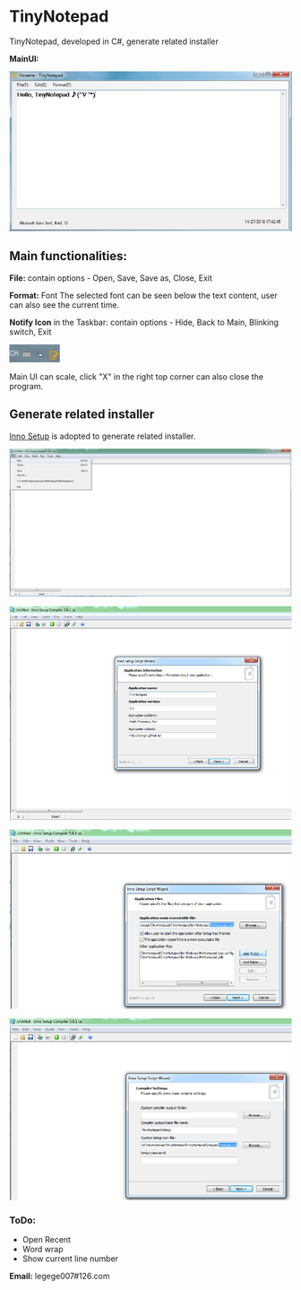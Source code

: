 # TinyNotepad
TinyNotepad, developed in C#, generate related installer



**MainUI:**

![Main Page](https://raw.githubusercontent.com/yanglr/TinyNotepad/master/screenshots/MainUI.png)



## Main functionalities:

**File:** contain options - Open, Save, Save as, Close, Exit

**Format:** Font
The selected font can be seen below the text content, user can also see the current time.

**Notify Icon** in the Taskbar: contain options - Hide, Back to Main, Blinking switch, Exit

![NotifyIcon](https://raw.githubusercontent.com/yanglr/TinyNotepad/master/screenshots/IconInTaskbar.png)


Main UI can scale, click "X" in the right top corner can also close the program.



## Generate related installer

[Inno Setup](http://www.jrsoftware.org/isdl.php) is adopted to generate related installer.

![step1](https://raw.githubusercontent.com/yanglr/TinyNotepad/master/screenshots/Inno-shot1.png)

![step2](https://raw.githubusercontent.com/yanglr/TinyNotepad/master/screenshots/Inno-shot2.png)

![step3](https://raw.githubusercontent.com/yanglr/TinyNotepad/master/screenshots/Inno-shot3.png)

![step4](https://raw.githubusercontent.com/yanglr/TinyNotepad/master/screenshots/Inno-shot4.png)



### ToDo:

- Open Recent
- Word wrap
- Show current line number



**Email:** legege007#126.com

